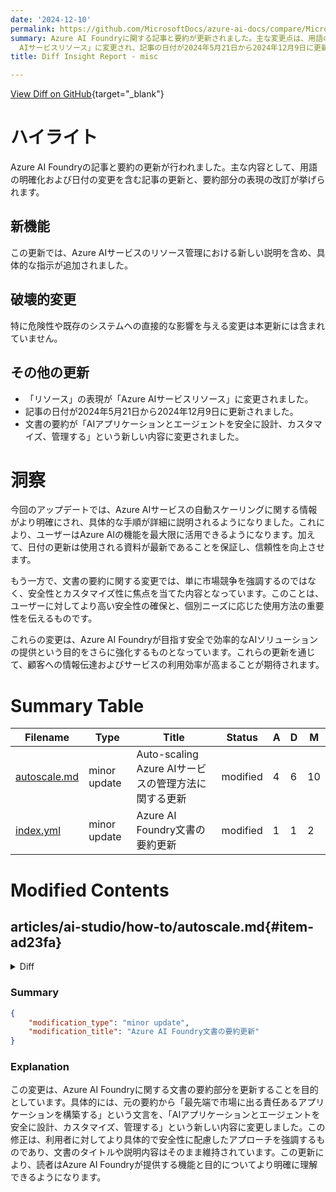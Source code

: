 ```yaml
---
date: '2024-12-10'
permalink: https://github.com/MicrosoftDocs/azure-ai-docs/compare/MicrosoftDocs:d135a3a...MicrosoftDocs:e69b8c6
summary: Azure AI Foundryに関する記事と要約が更新されました。主な変更点は、用語の明確化と日付の更新です。新機能として、Azure AIサービスのリソース管理に関する具体的な指示が追加されましたが、既存のシステムへの直接的な影響を与えるような破壊的な変更はありません。他にも、「リソース」の表現が「Azure
  AIサービスリソース」に変更され、記事の日付が2024年5月21日から2024年12月9日に更新され、要約も新たに「AIアプリケーションとエージェントを安全に設計、カスタマイズ、管理する」という内容に改訂されました。このアップデートにより、ユーザーはより安全で効率的なAIの活用が可能になると期待されています。
title: Diff Insight Report - misc

---
```


[View Diff on GitHub](https://github.com/MicrosoftDocs/azure-ai-docs/compare/MicrosoftDocs:d135a3a...MicrosoftDocs:e69b8c6){target="_blank"}

# ハイライト

Azure AI Foundryの記事と要約の更新が行われました。主な内容として、用語の明確化および日付の変更を含む記事の更新と、要約部分の表現の改訂が挙げられます。

## 新機能

この更新では、Azure AIサービスのリソース管理における新しい説明を含め、具体的な指示が追加されました。

## 破壊的変更

特に危険性や既存のシステムへの直接的な影響を与える変更は本更新には含まれていません。

## その他の更新

- 「リソース」の表現が「Azure AIサービスリソース」に変更されました。
- 記事の日付が2024年5月21日から2024年12月9日に更新されました。
- 文書の要約が「AIアプリケーションとエージェントを安全に設計、カスタマイズ、管理する」という新しい内容に変更されました。

# 洞察

今回のアップデートでは、Azure AIサービスの自動スケーリングに関する情報がより明確にされ、具体的な手順が詳細に説明されるようになりました。これにより、ユーザーはAzure AIの機能を最大限に活用できるようになります。加えて、日付の更新は使用される資料が最新であることを保証し、信頼性を向上させます。

もう一方で、文書の要約に関する変更では、単に市場競争を強調するのではなく、安全性とカスタマイズ性に焦点を当てた内容となっています。このことは、ユーザーに対してより高い安全性の確保と、個別ニーズに応じた使用方法の重要性を伝えるものです。

これらの変更は、Azure AI Foundryが目指す安全で効率的なAIソリューションの提供という目的をさらに強化するものとなっています。これらの更新を通じて、顧客への情報伝達およびサービスの利用効率が高まることが期待されます。

# Summary Table
|  Filename  | Type |    Title    | Status | A  | D  | M  |
|------------|------|-------------|--------|----|----|----|
| [autoscale.md](#item-ad23fa) | minor update | Auto-scaling Azure AIサービスの管理方法に関する更新 | modified | 4 | 6 | 10 | 
| [index.yml](#item-68b5b4) | minor update | Azure AI Foundry文書の要約更新 | modified | 1 | 1 | 2 | 


# Modified Contents
## articles/ai-studio/how-to/autoscale.md{#item-ad23fa}

<details>
<summary>Diff</summary>
````diff
@@ -8,25 +8,23 @@ ms.custom:
   - ignite-2023
   - build-2024
 ms.topic: how-to
-ms.date: 5/21/2024
+ms.date: 12/09/2024
 ms.reviewer: siarora
 ms.author: larryfr
 author: Blackmist
 ---
 
 # Autoscale Azure AI limits
 
-[!INCLUDE [feature-preview](../includes/feature-preview.md)]
-
-This article provides guidance for how you can manage and increase quotas for resources with Azure AI Foundry.
+This article provides guidance for how you can manage and increase quotas for Azure AI services resources with Azure AI Foundry.
 
 ## Overview
 
 Each Azure AI services resource has a preconfigured static call rate (transactions per second) which limits the number of concurrent calls that you can make to the backend service in a given time frame. The autoscale feature automatically increases or decreases your resource's rate limits based on near or real-time resource usage metrics and backend service capacity metrics.
 
 ## Get started with the autoscale feature
 
-This feature is disabled by default for every new resource. Follow these instructions to enable it.
+This feature is disabled by default for every new resource. To enable it, use the following information.
 
 #### [Azure portal](#tab/portal)
 
@@ -61,7 +59,7 @@ By default, Azure AI services resources have a default rate limit of 10 TPS. If
 
 ### Does autoscale increase my Azure spend? 
 
-Azure AI services pricing hasn't changed and can be accessed [here](https://azure.microsoft.com/pricing/details/cognitive-services/). We'll only bill for successful calls made to Azure AI services APIs. However, increased call rate limits mean more transactions are completed, and you might receive a higher bill.
+Azure AI services pricing hasn't changed and can be viewed from the [pricing page](https://azure.microsoft.com/pricing/details/cognitive-services/). We'll only bill for successful calls made to Azure AI services APIs. However, increased call rate limits mean more transactions are completed, and you might receive a higher bill.
 
 Be aware of potential errors and their consequences. If a bug in your client application causes it to call the service hundreds of times per second, that would likely lead to a higher bill, whereas the cost would be much more limited under a fixed rate limit. Errors of this kind are your responsibility. We highly recommend that you perform development and client update tests against a resource with a fixed rate limit prior to using the autoscale feature.
 
````
</details>

### Summary

```json
{
    "modification_type": "minor update",
    "modification_title": "Auto-scaling Azure AIサービスの管理方法に関する更新"
}
```

### Explanation
この変更は、Azure AI Foundryにおける自動スケーリング機能の管理に関する記事を更新するものです。主な変更点として、文言の明確化と日付の更新が含まれています。具体的には、「リソース」を「Azure AIサービスリソース」という表現に修正し、日付を2024年5月21日から2024年12月9日に変更しました。また、いくつかの説明文が改善され、特に新しいリソースを有効にするための指示が明確にされました。この記事は、Azure AIサービスの割合制限や自動スケーリング機能に関する重要な情報を提供しています。

## articles/ai-studio/index.yml{#item-68b5b4}

<details>
<summary>Diff</summary>
````diff
@@ -1,7 +1,7 @@
 ### YamlMime:Landing
 
 title: Azure AI Foundry documentation # < 60 chars
-summary:  Build cutting-edge, market-ready, responsible applications for your organization with AI.
+summary:  Safely design, customize, and manage AI applications and agents at scale.
 metadata:
   title: Azure AI Foundry documentation
   description: Azure AI Foundry helps developers and organizations rapidly create intelligent, cutting-edge, market-ready, and responsible applications with out-of-the-box and pre-built and customizable APIs and models. Example applications include generative AI, natural language processing for conversations, search, monitoring, translation, speech, vision, and decision-making.
````
</details>

### Summary

```json
{
    "modification_type": "minor update",
    "modification_title": "Azure AI Foundry文書の要約更新"
}
```

### Explanation
この変更は、Azure AI Foundryに関する文書の要約部分を更新することを目的としています。具体的には、元の要約から「最先端で市場に出る責任あるアプリケーションを構築する」という文言を、「AIアプリケーションとエージェントを安全に設計、カスタマイズ、管理する」という新しい内容に変更しました。この修正は、利用者に対してより具体的で安全性に配慮したアプローチを強調するものであり、文書のタイトルや説明内容はそのまま維持されています。この更新により、読者はAzure AI Foundryが提供する機能と目的についてより明確に理解できるようになります。


